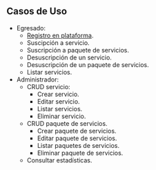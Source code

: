## Casos de Uso
- Egresado:
    - [Registro en plataforma](/Egresado/Registro_en_Plataforma/Readme.md).
    - Suscipción a servicio.
    - Suscripción a paquete de servicios.
    - Desuscripción de un servicio.
    - Desuscripción de un paquete de servicios.
    - Listar servicios. 
- Administrador:
    - CRUD servicio:
        - Crear servicio.
        - Editar servicio.
        - Listar servicios.
        - Eliminar servicio.
    - CRUD paquete de servicios.
        - Crear paquete de servicios.
        - Editar paquete de servicios.
        - Listar paquetes de servicios.
        - Eliminar paquete de servicios.
    - Consultar estadísticas.